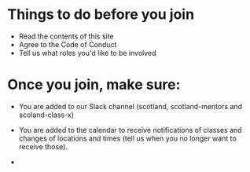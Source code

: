 # Things to do before you join

- Read the contents of this site
- Agree to the Code of Conduct
- Tell us what roles you'd like to be involved 

# Once you join, make sure:

- You are added to our Slack channel (scotland, scotland-mentors and scoland-class-x)

- You are added to the calendar to receive notifications of classes and changes of locations and times (tell us when you no longer want to receive those).

- 